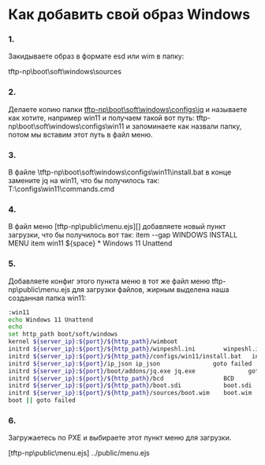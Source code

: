 # ﻿Как добавить свой образ Windows
### 1.
Закидываете образ в формате esd или wim  в папку:

tftp-np\boot\soft\windows\sources
### 2.
Делаете копию папки [tftp-np\boot\soft\windows\configs\jq][] и называете как хотите, например win11 и получаем такой вот путь: tftp-np\boot\soft\windows\configs\win11 и запоминаете как назвали папку, потом мы вставим этот путь в файл меню.
### 3.
В файле \tftp-np\boot\soft\windows\configs\win11\install.bat в конце замените jq на win11, что бы получилось так:
T:\configs\win11\commands.cmd
### 4.
В файл меню [tftp-np\public\menu.ejs][] добавляете новый пункт загрузки, что бы получилось вот так:
item --gap WINDOWS INSTALL MENU
    item win11 ${space} * Windows 11 Unattend  
### 5.
Добавляете конфиг этого пункта меню в тот же файл меню tftp-np\public\menu.ejs  для загрузки файлов, жирным выделена наша созданная папка win11:
```bash
:win11
echo Windows 11 Unattend    
echo
set http_path boot/soft/windows
kernel ${server_ip}:${port}/${http_path}/wimboot                              goto failed
initrd ${server_ip}:${port}/${http_path}/winpeshl.ini        winpeshl.ini     goto failed
initrd ${server_ip}:${port}/${http_path}/configs/win11/install.bat   install.bat      goto failed
initrd ${server_ip}:${port}/ip_json ip_json               goto failed
initrd ${server_ip}:${port}/boot/addons/jq.exe jq.exe               goto failed
initrd ${server_ip}:${port}/${http_path}/bcd                 BCD              goto failed
initrd ${server_ip}:${port}/${http_path}/boot.sdi            boot.sdi         goto failed
initrd ${server_ip}:${port}/${http_path}/sources/boot.wim    boot.wim         goto failed
boot || goto failed 
```
### 6.
Загружаетесь по PXE и выбираете этот пункт меню для загрузки.

[tftp-np\boot\soft\windows\configs\jq]: ../boot/soft/windows/configs/jq
[tftp-np\public\menu.ejs] ../public/menu.ejs
